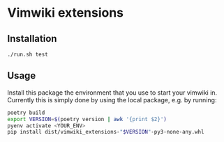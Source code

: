 # Vimwiki extensions

## Installation

    ./run.sh test

## Usage

Install this package the environment that you use to start
your vimwiki in. Currently this is simply done by using the
local package, e.g. by running:

```sh
poetry build
export VERSION=$(poetry version | awk '{print $2}')
pyenv activate <YOUR_ENV>
pip install dist/vimwiki_extensions-"$VERSION"-py3-none-any.whl
```
